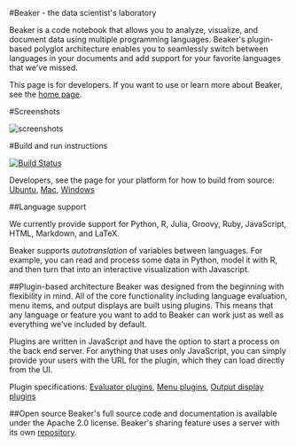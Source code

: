 <!--
    Copyright 2014 TWO SIGMA OPEN SOURCE, LLC

    Licensed under the Apache License, Version 2.0 (the "License");
    you may not use this file except in compliance with the License.
    You may obtain a copy of the License at

           http://www.apache.org/licenses/LICENSE-2.0

    Unless required by applicable law or agreed to in writing, software
    distributed under the License is distributed on an "AS IS" BASIS,
    WITHOUT WARRANTIES OR CONDITIONS OF ANY KIND, either express or implied.
    See the License for the specific language governing permissions and
    limitations under the License.
-->

#Beaker - the data scientist's laboratory

Beaker is a code notebook that allows you to analyze, visualize, and document data using multiple programming languages. Beaker's plugin-based polyglot architecture enables you to seamlessly switch between languages in your documents and add support for your favorite languages that we've missed.

This page is for developers.  If you want to use or learn more about Beaker, see the [home page](http://beakernotebook.com).

#Screenshots

![screenshots](http://twosigma.github.io/beaker-notebook/images/bk6.png)

#Build and run instructions

[![Build Status](https://travis-ci.org/twosigma/beaker-notebook.svg?branch=master)](https://travis-ci.org/twosigma/beaker-notebook)

Developers, see the page for your platform for how to build from source: [Ubuntu](https://github.com/twosigma/beaker-notebook/wiki/Ubuntu-build-and-run), [Mac](https://github.com/twosigma/beaker-notebook/wiki/Mac-build-and-run), [Windows](https://github.com/twosigma/beaker-notebook/wiki/Windows-build-and-run)

##Language support

We currently provide support for Python, R, Julia, Groovy, Ruby, JavaScript, HTML, Markdown, and LaTeX.

Beaker supports *autotranslation* of variables between languages.  For example, you can read and process some data in Python,
model it with R, and then turn that into an interactive visualization with Javascript.

##Plugin-based architecture
Beaker was designed from the beginning with flexibility in mind. All of the core functionality including language evaluation, menu items, and output displays are built using plugins. This means that any language or feature you want to add to Beaker can work just as well as everything we've included by default.

Plugins are written in JavaScript and have the option to start a process on the back end server. For anything that uses only JavaScript, you can simply provide your users with the URL for the plugin, which they can load directly from the UI.

Plugin specifications: [Evaluator plugins](https://github.com/twosigma/beaker-notebook/wiki/Eval-plugin-spec), [Menu plugins](https://github.com/twosigma/beaker-notebook/wiki/Menu-plugin-spec), [Output display plugins](https://github.com/twosigma/beaker-notebook/wiki/OutputDisplay-spec)

##Open source
Beaker's full source code and documentation is available under the Apache 2.0 license.  Beaker's sharing feature uses a server with its own [repository](https://github.com/twosigma/beaker-sharing-server).

